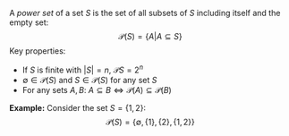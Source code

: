 A *power set* of a set $S$ is the set of all subsets of $S$ including itself and the empty set:
$$
\mathcal{P}(S) = \{A | A \subseteq S\}
$$
Key properties:
* If $S$ is finite with $|S|=n$, $\mathcal{P}S = 2^{n}$
* $\emptyset \in \mathcal{P}(S)$ and $S \in \mathcal{P}(S)$ for any set $S$
* For any sets $A, B$: $A \subseteq B \iff \mathcal{P}(A) \subseteq \mathcal{P}(B)$

**Example:**
Consider the set $S = \{1,2\}$:
$$
\mathcal{P}(S) = \{\emptyset, \{1\}, \{2\}, \{1,2\}\}
$$
